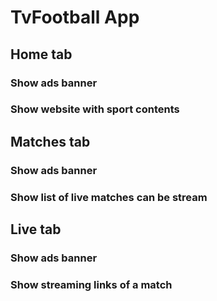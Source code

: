 # TvFootball App
## Home tab
### Show ads banner
### Show website with sport contents
## Matches tab
### Show ads banner
### Show list of live matches can be stream
## Live tab
### Show ads banner
### Show streaming links of a match
